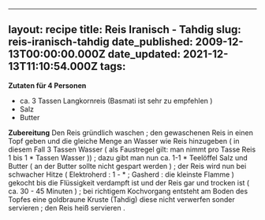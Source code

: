 ______________________________________________________________________

## layout: recipe title: Reis Iranisch - Tahdig slug: reis-iranisch-tahdig date_published: 2009-12-13T00:00:00.000Z date_updated: 2021-12-13T11:10:54.000Z tags:

**Zutaten für 4 Personen**

- ca. 3 Tassen Langkornreis (Basmati ist sehr zu empfehlen )
- Salz
- Butter

**Zubereitung** Den Reis gründlich waschen ; den gewaschenen Reis in einen Topf geben und die
gleiche Menge an Wasser wie Reis hinzugeben ( in diesem Fall 3 Tassen Wasser ( als Faustregel gilt:
man nimmt pro Tasse Reis 1 bis 1 * Tassen Wasser )) ; dazu gibt man nun ca. 1-1 * Teelöffel Salz und
Butter ( an der Butter sollte nicht gespart werden ) ; der Reis wird nun bei schwacher Hitze (
Elektroherd : 1 - * ; Gasherd : die kleinste Flamme ) gekocht bis die Flüssigkeit verdampft ist und
der Reis gar und trocken ist ( ca. 30 - 45 Minuten ) ; bei richtigem Kochvorgang entsteht am Boden
des Topfes eine goldbraune Kruste (Tahdig) diese nicht verwerfen sonder servieren ; den Reis heiß
servieren .
